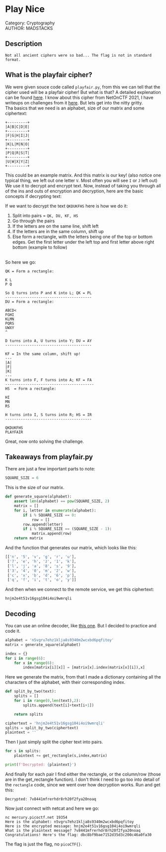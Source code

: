 # Play Nice

Category: Cryptography </br>
AUTHOR: MADSTACKS

## Description
```
Not all ancient ciphers were so bad... The flag is not in standard format.
```

## What is the playfair cipher?

We were given souce code called `playfair.py`, from this we can tell that the cipher used will be a playfair cipher! But what is that? A detailed explenation can be found [here](https://en.wikipedia.org/wiki/Playfair_cipher). I know about this cipher from NetOnCTF 2021, I have writeups on challenges from it [here](https://github.com/xnomas/NetOn-Writeups-2021). But lets get into the nitty gritty.</br>
Tha basics that we need is an alphabet, size of our matrix and some ciphertext:
```
+---------+
|A|B|C|D|E|
+---------+
|F|G|H|I|J|
+---------+
|K|L|M|N|O|
+---------+
|P|Q|R|S|T|
+---------+
|U|W|X|Y|Z|
+---------+
```
This could be an example matrix. And this matrix is our key! (also notice one typical thing, we left out one letter `V`. Most often you will see `I` or `J` left out) We use it to decrypt and encrypt text. Now, instead of taking you through all of the ins and outs of encryption and decryption, here are the basic concepts if decrypting text:</br>

If we want to decrypt the text `QKDUKFHS` here is how we do it:
1. Split into pairs = `QK, DU, KF, HS`
2. Go through the pairs
3. If the letters are on the same line, shift left
4. If the letters are in the same column, shift up
5. Else form a rectangle, with the letters being one of the top or bottom edges. Get the first letter under the left top and first letter above right bottom (example to follow)
</br></br>

So here we go:
```
QK = Form a rectangle:

K L
P Q

So Q turns into P and K into L; QK = PL
---------------------------------------
DU = Form a rectangle:

ABCD<
FGHI
KLMN
PQRS
UWXY
^

D turns into A, U turns into Y; DU = AY
---------------------------------------

KF = In the same column, shift up!
---
|A|
|F|
|K|
---
K turns into F, F turns into A; KF = FA
----------------------------------------
HS  = Form a rectangle:

HI
MN
RS

H turns into I, S turns into R; HS = IR
---------------------------------------

QKDUKFHS
PLAYFAIR
```
Great, now onto solving the challenge.

## Takeaways from playfair.py

There are just a few important parts to note:
```py
SQUARE_SIZE = 6
```
This is the size of our matrix.
```py
def generate_square(alphabet):
	assert len(alphabet) == pow(SQUARE_SIZE, 2)
	matrix = []
	for i, letter in enumerate(alphabet):
		if i % SQUARE_SIZE == 0:
			row = []
		row.append(letter)
		if i % SQUARE_SIZE == (SQUARE_SIZE - 1):
			matrix.append(row)
	return matrix
```
And the function that generates our matrix, which looks like this:
```py
[['n', '5', 'v', 'g', 'r', 'u'],
 ['7', 'e', 'h', 'z', '1', 'k'],
 ['l', 'j', 'a', '8', 's', '9'],
 ['3', '4', '0', 'm', '2', 'w'],
 ['c', 'x', 'b', 'd', '6', 'p'],
 ['q', 'f', 'i', 't', 'o', 'y']]
```
And then when we connect to the remote service, we get this ciphertext:
```
hnjm2e4t51v16gsg104i4oi9wmrqli
```

## Decoding

You can use an online decoder, like [this one](https://www.dcode.fr/playfair-cipher). But I decided to practice and code it.
```py
alphabet = 'n5vgru7ehz1klja8s9340m2wcxbd6pqfitoy'
matrix = generate_square(alphabet)

index = {}
for i in range(6):
	for x in range(6):
		index[matrix[i][x]] = [matrix[x].index(matrix[x][i]),x]
```
Here we generate the matrix, from that I made a dictionary containing all the characters of the alphabet, with their corresponding index.
```py
def split_by_two(text):
	splits = []
	for i in range(0,len(text),2):
		splits.append(text[i]+text[i+1])

	return splits

ciphertext = 'hnjm2e4t51v16gsg104i4oi9wmrqli'
splits = split_by_two(ciphertext)
plaintext = ''
```
Then I just simply split the cipher text into pairs.
```py
for s in splits:
	plaintext += get_rectangle(s,index,matrix)

print(f'Decrypted: {plaintext}')
```
And finally for each pair I find either the rectangle, or the column/row (those are in the get_rectangle function). I don't think I need to go too into detail of the `rectangle` code, since we went over how decryption works. Run and get this:
```
Decrypted: 7v8441mfrerhdr8rh20f2fya20noaq
```
Now just connect with netcat and here we go:
```
nc mercury.picoctf.net 19354
Here is the alphabet: n5vgru7ehz1klja8s9340m2wcxbd6pqfitoy
Here is the encrypted message: hnjm2e4t51v16gsg104i4oi9wmrqli
What is the plaintext message? 7v8441mfrerhdr8rh20f2fya20noaq
Congratulations! Here's the flag: dbc8bf9bae7152d35d3c200c46a0fa30
```
The flag is just the flag, no `picoCTF{}`. 